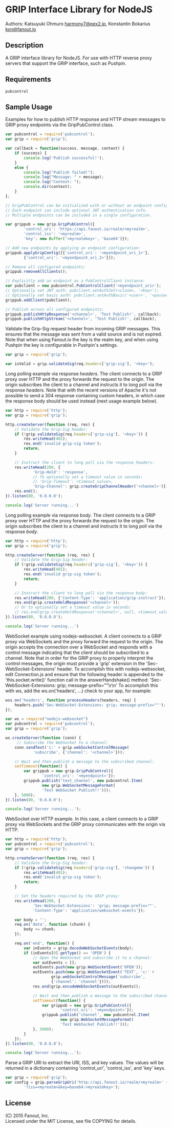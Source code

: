 GRIP Interface Library for NodeJS
============================================

Authors: Katsuyuki Ohmuro <harmony7@pex2.jp>, Konstantin Bokarius <kon@fanout.io>

Description
-----------

A GRIP interface library for NodeJS.  For use with HTTP reverse proxy servers
that support the GRIP interface, such as Pushpin.

Requirements
------------

    pubcontrol

Sample Usage
------------

Examples for how to publish HTTP response and HTTP stream messages to GRIP proxy endpoints via the GripPubControl class.

```javascript
var pubcontrol = require('pubcontrol');
var grip = require('grip');

var callback = function(success, message, context) {
    if (success) {
        console.log('Publish successful!');
    }
    else {
        console.log("Publish failed!");
        console.log("Message: " + message);
        console.log("Context: ");
        console.dir(context);
    }
};

// GripPubControl can be initialized with or without an endpoint configuration.
// Each endpoint can include optional JWT authentication info.
// Multiple endpoints can be included in a single configuration.

var grippub = new grip.GripPubControl({
        'control_uri': 'https://api.fanout.io/realm/<myrealm>',
        'control_iss': '<myrealm>',
        'key': new Buffer('<myrealmkey>', 'base64')});

// Add new endpoints by applying an endpoint configuration:
grippub.applyGripConfig([{'control_uri': '<myendpoint_uri_1>'},
        {'control_uri': '<myendpoint_uri_2>'}]);

// Remove all configured endpoints:
grippub.removeAllClients();

// Explicitly add an endpoint as a PubControlClient instance:
var pubclient = new pubcontrol.PubControlClient('<myendpoint_uri>');
// Optionally set JWT auth: pubclient.setAuthJwt(<claim>, '<key>');
// Optionally set basic auth: pubclient.setAuthBasic('<user>', '<password>');
grippub.addClient(pubclient);

// Publish across all configured endpoints:
grippub.publishHttpResponse('<channel>', 'Test Publish!', callback);
grippub.publishHttpStream('<channel>', 'Test Publish!', callback);
```

Validate the Grip-Sig request header from incoming GRIP messages. This ensures that the message was sent from a valid source and is not expired. Note that when using Fanout.io the key is the realm key, and when using Pushpin the key is configurable in Pushpin's settings.

```javascript
var grip = require('grip');

var isValid = grip.validateSig(req.headers['grip-sig'], '<key>');
```

Long polling example via response _headers_. The client connects to a GRIP proxy over HTTP and the proxy forwards the request to the origin. The origin subscribes the client to a channel and instructs it to long poll via the response _headers_. Note that with the recent versions of Apache it's not possible to send a 304 response containing custom headers, in which case the response body should be used instead (next usage example below).

```javascript
var http = require('http');
var grip = require('grip');

http.createServer(function (req, res) {
    // Validate the Grip-Sig header:
    if (!grip.validateSig(req.headers['grip-sig'], '<key>')) {
        res.writeHead(401);
        res.end('invalid grip-sig token');
        return;
    }

    // Instruct the client to long poll via the response headers:
    res.writeHead(200, {
            'Grip-Hold': 'response',
            // To optionally set a timeout value in seconds:
            // 'Grip-Timeout': <timeout_value>,
            'Grip-Channel': grip.createGripChannelHeader('<channel>')});
    res.end();
}).listen(80, '0.0.0.0');

console.log('Server running...')
```

Long polling example via response _body_. The client connects to a GRIP proxy over HTTP and the proxy forwards the request to the origin. The origin subscribes the client to a channel and instructs it to long poll via the response _body_.

```javascript
var http = require('http');
var grip = require('grip');

http.createServer(function (req, res) {
    // Validate the Grip-Sig header:
    if (!grip.validateSig(req.headers['grip-sig'], '<key>')) {
        res.writeHead(401);
        res.end('invalid grip-sig token');
        return;
    }

    // Instruct the client to long poll via the response body:
    res.writeHead(200, {'Content-Type': 'application/grip-instruct'});
    res.end(grip.createHoldResponse('<channel>'));
    // Or to optionally set a timeout value in seconds:
    // res.end(grip.createHoldResponse('<channel>', null, <timeout_value>));
}).listen(80, '0.0.0.0');

console.log('Server running...')
```

WebSocket example using nodejs-websocket. A client connects to a GRIP proxy via WebSockets and the proxy forward the request to the origin. The origin accepts the connection over a WebSocket and responds with a control message indicating that the client should be subscribed to a channel. Note that in order for the GRIP proxy to properly interpret the control messages, the origin must provide a 'grip' extension in the 'Sec-WebSocket-Extensions' header. To accomplish this with nodejs-websocket, edit Connection.js and ensure that the following header is appended to the 'this.socket.write()' function call in the answerHandshake() method: 'Sec-WebSocket-Extensions: grip; message-prefix=""\r\n' To accomplish this with ws, add the ws.on('headers', ...) check to your app, for example:

```javascript
wss.on('headers', function processHeaders(headers, req) {
    headers.push('Sec-WebSocket-Extensions: grip; message-prefix=""');
});
```

```javascript
var ws = require("nodejs-websocket")
var pubcontrol = require('pubcontrol');
var grip = require('grip');

ws.createServer(function (conn) {
     // Subscribe the WebSocket to a channel:
    conn.sendText('c:' + grip.webSocketControlMessage(
            'subscribe', {'channel': '<channel>'}));

    // Wait and then publish a message to the subscribed channel:
    setTimeout(function() {
        var grippub = new grip.GripPubControl({
                'control_uri': '<myendpoint>'});
        grippub.publish('test_channel', new pubcontrol.Item(
                new grip.WebSocketMessageFormat(
                'Test WebSocket Publish!!')));
    }, 5000);
}).listen(80, '0.0.0.0');

console.log('Server running...');
```

WebSocket over HTTP example. In this case, a client connects to a GRIP proxy via WebSockets and the GRIP proxy communicates with the origin via HTTP.

```javascript
var http = require('http');
var pubcontrol = require('pubcontrol');
var grip = require('grip');

http.createServer(function (req, res) {
    // Validate the Grip-Sig header:
    if (!grip.validateSig(req.headers['grip-sig'], 'changeme')) {
        res.writeHead(401);
        res.end('invalid grip-sig token');
        return;
    }

    // Set the headers required by the GRIP proxy:
    res.writeHead(200, {
            'Sec-WebSocket-Extensions': 'grip; message-prefix=""',
            'Content-Type': 'application/websocket-events'});

    var body = '';
    req.on('data', function (chunk) {
        body += chunk;
    });

    req.on('end', function() {
        var inEvents = grip.decodeWebSocketEvents(body);
        if (inEvents[0].getType() == 'OPEN') {
            // Open the WebSocket and subscribe it to a channel:
            var outEvents = [];
            outEvents.push(new grip.WebSocketEvent('OPEN'));
            outEvents.push(new grip.WebSocketEvent('TEXT', 'c:' +
                    grip.webSocketControlMessage('subscribe',
                    {'channel': 'channel'})));
            res.end(grip.encodeWebSocketEvents(outEvents));

            // Wait and then publish a message to the subscribed channel:
            setTimeout(function() {
                var grippub = new grip.GripPubControl({
                        'control_uri': '<myendpoint>'});
                grippub.publish('channel', new pubcontrol.Item(
                        new grip.WebSocketMessageFormat(
                        'Test WebSocket Publish!!')));
            }, 5000);
        }
    });
}).listen(80, '0.0.0.0');

console.log('Server running...');
```

Parse a GRIP URI to extract the URI, ISS, and key values. The values will be returned in a dictionary containing 'control_uri', 'control_iss', and 'key' keys.

```javascript
var grip = require('grip');
var config = grip.parseGripUri('http://api.fanout.io/realm/<myrealm>' +
        '?iss=<myrealm>&key=base64:<myrealmkey>');
```

License
-------

(C) 2015 Fanout, Inc.  
Licensed under the MIT License, see file COPYING for details.
